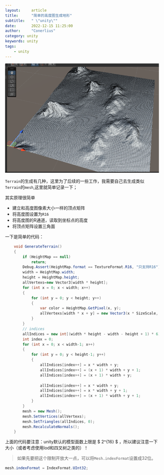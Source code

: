 ```yaml
---
layout:     article
title:      "简单的高度图生成地形"
subtitle:   " \"unity\""
date:       2022-12-15 11:25:00
author:     "Conerlius"
category: unity
keywords: unity
tags:
    - unity
---
```


![png](/images/computer/game/unity/terrain/custom_simple_terrain1.png)

`Terrain`的生成有几种，这里为了后续的一些工作，我需要自己去生成类似`Terrain`的`mesh`,这里就简单记录一下；

其实原理很简单

- 建立和高度图像素大小一样的顶点矩阵
- 将高度图设置为`R16`
- 将高度图的R通道，读取到坐标点的高度
- 将顶点矩阵设置三角面

一下是简单的代码：

```c#
    void GenerateTerrain()
    {
        if (HeightMap == null)
            return;
        Debug.Assert(HeightMap.format == TextureFormat.R16, "只支持R16");
        width = HeightMap.width;
        height = HeightMap.height;
        allVertexs=new Vector3[width * height];
        for (int x = 0; x < width; x++)
        {
            for (int y = 0; y < height; y++)
            {
                var color = HeightMap.GetPixel(x, y);
                allVertexs[width * x + y] = new Vector3(x * SizeScale, color.r * HeightScale, y * SizeScale);
            }
        }
        // indices
        allIndices = new int[(width * height - width - height + 1) * 6];
        int index = 0;
        for (int x = 0; x < width-1; x++)
        {
            for (int y = 0; y < height-1; y++)
            {
                allIndices[index++] = x * width + y;
                allIndices[index++] = (x + 1) * width + y + 1;
                allIndices[index++] = (x + 1) * width + y;

                allIndices[index++] = x * width + y;
                allIndices[index++] = x * width + y + 1;
                allIndices[index++] = (x + 1) * width + y + 1;
            }
        }
        mesh = new Mesh();
        mesh.SetVertices(allVertexs);
        mesh.SetTriangles(allIndices, 0);
        mesh.RecalculateNormals();
    }
```

上面的代码要注意：unity默认的模型面数上限是 $ 2^{16} $ ，所以建议注意一下大小（或者考虑使用lod和四叉树之类的）！

> 如果先要把这个限制开放大一点，可以将`Mesh.indexFormat`设置成32位。

```c#
mesh.indexFormat = IndexFormat.UInt32;
```